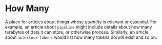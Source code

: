 # How Many
A place for articles about things whose *quantity* is relevant
or essential. For example, an article about `pipeline` might include
details about how many terabytes of data it can store, or otherwise process.
Similarly, an article about `interlock-tokens` would list how many tokens
do/will exist and so on.